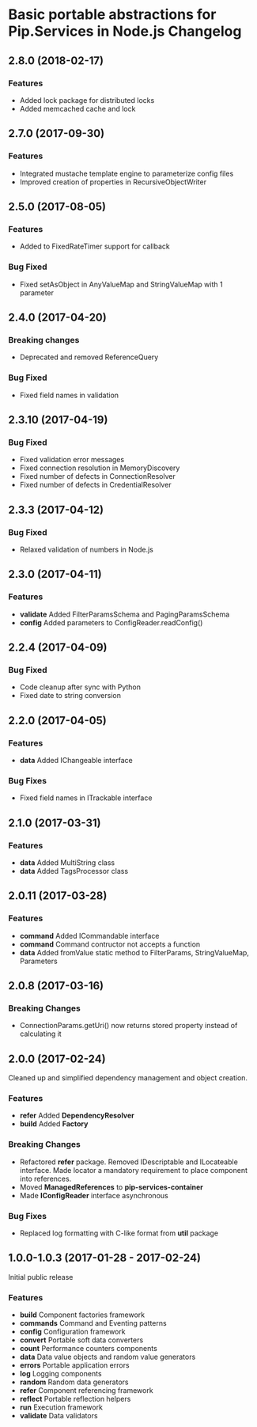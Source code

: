 # Basic portable abstractions for Pip.Services in Node.js Changelog

## <a name="2.8.0"></a> 2.8.0 (2018-02-17) 

### Features
* Added lock package for distributed locks
* Added memcached cache and lock

## <a name="2.7.0"></a> 2.7.0 (2017-09-30) 

### Features
* Integrated mustache template engine to parameterize config files
* Improved creation of properties in RecursiveObjectWriter

## <a name="2.5.0"></a> 2.5.0 (2017-08-05) 

### Features
* Added to FixedRateTimer support for callback

### Bug Fixed
* Fixed setAsObject in AnyValueMap and StringValueMap with 1 parameter

## <a name="2.4.0"></a> 2.4.0 (2017-04-20)

### Breaking changes
* Deprecated and removed ReferenceQuery

### Bug Fixed
* Fixed field names in validation

## <a name="2.3.10"></a> 2.3.10 (2017-04-19)

### Bug Fixed
* Fixed validation error messages
* Fixed connection resolution in MemoryDiscovery
* Fixed number of defects in ConnectionResolver
* Fixed number of defects in CredentialResolver

## <a name="2.3.3"></a> 2.3.3 (2017-04-12)

### Bug Fixed
* Relaxed validation of numbers in Node.js

## <a name="2.3.0"></a> 2.3.0 (2017-04-11)

### Features
* **validate** Added FilterParamsSchema and PagingParamsSchema
* **config** Added parameters to ConfigReader.readConfig()

## <a name="2.2.4"></a> 2.2.4 (2017-04-09)

### Bug Fixed
* Code cleanup after sync with Python
* Fixed date to string conversion

## <a name="2.2.0"></a> 2.2.0 (2017-04-05)

### Features
* **data** Added IChangeable interface

### Bug Fixes
* Fixed field names in ITrackable interface

## <a name="2.1.0"></a> 2.1.0 (2017-03-31)

### Features
* **data** Added MultiString class
* **data** Added TagsProcessor class

## <a name="2.0.11"></a> 2.0.11 (2017-03-28)

### Features
* **command** Added ICommandable interface
* **command** Command contructor not accepts a function
* **data** Added fromValue static method to FilterParams, StringValueMap, Parameters

## <a name="2.0.8"></a> 2.0.8 (2017-03-16)

### Breaking Changes
* ConnectionParams.getUri() now returns stored property instead of calculating it

## <a name="2.0.0"></a> 2.0.0 (2017-02-24)

Cleaned up and simplified dependency management and object creation.

### Features
* **refer** Added **DependencyResolver**
* **build** Added **Factory**

### Breaking Changes
* Refactored **refer** package. Removed IDescriptable and ILocateable interface. Made locator a mandatory requirement to place component into references.
* Moved **ManagedReferences** to **pip-services-container**
* Made **IConfigReader** interface asynchronous

### Bug Fixes
* Replaced log formatting with C-like format from **util** package

## <a name="1.0.0"></a> 1.0.0-1.0.3 (2017-01-28 - 2017-02-24)

Initial public release

### Features
* **build** Component factories framework
* **commands** Command and Eventing patterns
* **config** Configuration framework
* **convert** Portable soft data converters
* **count** Performance counters components
* **data** Data value objects and random value generators
* **errors** Portable application errors
* **log** Logging components
* **random** Random data generators
* **refer** Component referencing framework
* **reflect** Portable reflection helpers
* **run** Execution framework
* **validate** Data validators

